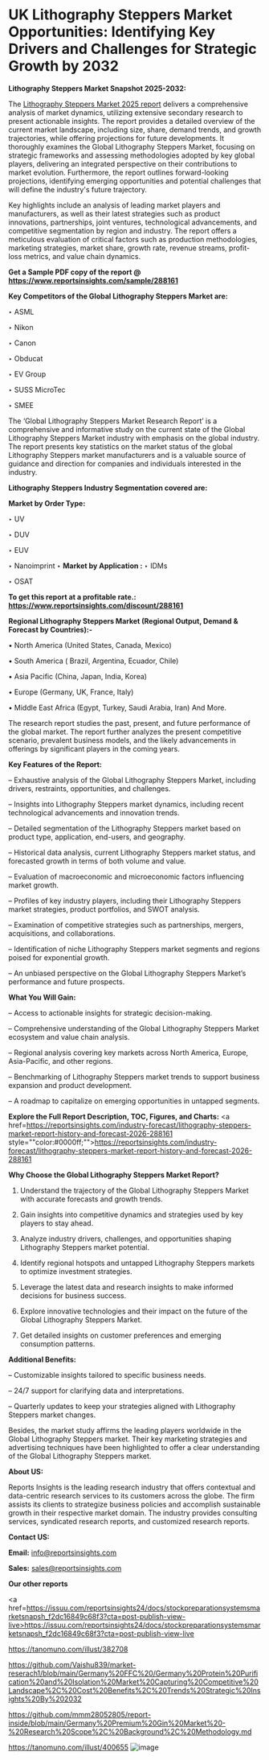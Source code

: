 # UK Lithography Steppers Market Opportunities: Identifying Key Drivers and Challenges for Strategic Growth by 2032

<strong>Lithography Steppers Market Snapshot 2025-2032:</strong>

The <a href=https://www.reportsinsights.com/sample/288161>Lithography Steppers Market 2025 report</a> delivers a comprehensive analysis of market dynamics, utilizing extensive secondary research to present actionable insights. The report provides a detailed overview of the current market landscape, including size, share, demand trends, and growth trajectories, while offering projections for future developments. It thoroughly examines the Global Lithography Steppers Market, focusing on strategic frameworks and assessing methodologies adopted by key global players, delivering an integrated perspective on their contributions to market evolution. Furthermore, the report outlines forward-looking projections, identifying emerging opportunities and potential challenges that will define the industry's future trajectory.

Key highlights include an analysis of leading market players and manufacturers, as well as their latest strategies such as product innovations, partnerships, joint ventures, technological advancements, and competitive segmentation by region and industry. The report offers a meticulous evaluation of critical factors such as production methodologies, marketing strategies, market share, growth rate, revenue streams, profit-loss metrics, and value chain dynamics.

<strong>Get a Sample PDF copy of the report @ <a href=https://www.reportsinsights.com/sample/288161 style=color:#0000ff;>https://www.reportsinsights.com/sample/288161</a></strong>

<strong>Key Competitors of the Global Lithography Steppers Market are:</strong>

‣ ASML

‣ Nikon

‣ Canon

‣ Obducat

‣ EV Group

‣ SUSS MicroTec

‣ SMEE

The ‘Global Lithography Steppers Market Research Report’ is a comprehensive and informative study on the current state of the Global Lithography Steppers Market industry with emphasis on the global industry. The report presents key statistics on the market status of the global Lithography Steppers market manufacturers and is a valuable source of guidance and direction for companies and individuals interested in the industry.

<strong>Lithography Steppers Industry Segmentation covered are:</strong>

<strong>Market by Order Type: </strong>

‣ UV

‣ DUV

‣ EUV

‣ Nanoimprint
‣ 
<strong>Market by Application :</strong>
‣ IDMs

‣ OSAT

<strong>To get this report at a profitable rate.: <a href=https://www.reportsinsights.com/discount/288161 style=color:#0000ff;>https://www.reportsinsights.com/discount/288161</a></strong>

<strong>Regional Lithography Steppers Market (Regional Output, Demand &amp; Forecast by Countries):-</strong>

• North America (United States, Canada, Mexico)

• South America ( Brazil, Argentina, Ecuador, Chile)

• Asia Pacific (China, Japan, India, Korea)

• Europe (Germany, UK, France, Italy)

• Middle East Africa (Egypt, Turkey, Saudi Arabia, Iran) And More.

The research report studies the past, present, and future performance of the global market. The report further analyzes the present competitive scenario, prevalent business models, and the likely advancements in offerings by significant players in the coming years.

<strong>Key Features of the Report:</strong>

– Exhaustive analysis of the Global Lithography Steppers Market, including drivers, restraints, opportunities, and challenges.

– Insights into Lithography Steppers market dynamics, including recent technological advancements and innovation trends.

– Detailed segmentation of the Lithography Steppers market based on product type, application, end-users, and geography.

– Historical data analysis, current Lithography Steppers market status, and forecasted growth in terms of both volume and value.

– Evaluation of macroeconomic and microeconomic factors influencing market growth.

– Profiles of key industry players, including their Lithography Steppers market strategies, product portfolios, and SWOT analysis.

– Examination of competitive strategies such as partnerships, mergers, acquisitions, and collaborations.

– Identification of niche Lithography Steppers market segments and regions poised for exponential growth.

– An unbiased perspective on the Global Lithography Steppers Market’s performance and future prospects.

<strong>What You Will Gain:</strong>

– Access to actionable insights for strategic decision-making.

– Comprehensive understanding of the Global Lithography Steppers Market ecosystem and value chain analysis.

– Regional analysis covering key markets across North America, Europe, Asia-Pacific, and other regions.

– Benchmarking of Lithography Steppers market trends to support business expansion and product development.

– A roadmap to capitalize on emerging opportunities in untapped segments.

<strong>Explore the Full Report Description, TOC, Figures, and Charts:</strong>
<a href=https://reportsinsights.com/industry-forecast/lithography-steppers-market-report-history-and-forecast-2026-288161 style=""color:#0000ff;"">https://reportsinsights.com/industry-forecast/lithography-steppers-market-report-history-and-forecast-2026-288161</a>

<strong>Why Choose the Global Lithography Steppers Market Report?</strong>

1. Understand the trajectory of the Global Lithography Steppers Market with accurate forecasts and growth trends.

2. Gain insights into competitive dynamics and strategies used by key players to stay ahead.

3. Analyze industry drivers, challenges, and opportunities shaping Lithography Steppers market potential.

4. Identify regional hotspots and untapped Lithography Steppers markets to optimize investment strategies.

5. Leverage the latest data and research insights to make informed decisions for business success.

6. Explore innovative technologies and their impact on the future of the Global Lithography Steppers Market.

7. Get detailed insights on customer preferences and emerging consumption patterns.

<strong>Additional Benefits:</strong>

– Customizable insights tailored to specific business needs.

– 24/7 support for clarifying data and interpretations.

– Quarterly updates to keep your strategies aligned with Lithography Steppers market changes.

Besides, the market study affirms the leading players worldwide in the Global Lithography Steppers market. Their key marketing strategies and advertising techniques have been highlighted to offer a clear understanding of the Global Lithography Steppers market.

<strong><strong>About US</strong>:</strong>

Reports Insights is the leading research industry that offers contextual and data-centric research services to its customers across the globe. The firm assists its clients to strategize business policies and accomplish sustainable growth in their respective market domain. The industry provides consulting services, syndicated research reports, and customized research reports.

<strong>Contact US:</strong>

<p class=><b>Email:</b> <a href=mailto:info@reportsinsights.com>info@reportsinsights.com</a></p>
<p class=><b>Sales:</b> <a href=mailto:sales@reportsinsights.com>sales@reportsinsights.com</a></p>

<strong>Our other reports</strong>

<a href=https://issuu.com/reportsinsights24/docs/stockpreparationsystemsmarketsnapsh_f2dc16849c68f3?cta=post-publish-view-live>https://issuu.com/reportsinsights24/docs/stockpreparationsystemsmarketsnapsh_f2dc16849c68f3?cta=post-publish-view-live</a>

<a href=https://tanomuno.com/illust/382708>https://tanomuno.com/illust/382708</a>

<a href=https://github.com/Vaishu839/market-reserach1/blob/main/Germany%20FFC%20/Germany%20Protein%20Purification%20and%20Isolation%20Market%20Capturing%20Competitive%20Landscape%2C%20Cost%20Benefits%2C%20Trends%20Strategic%20Insights%20By%202032>https://github.com/Vaishu839/market-reserach1/blob/main/Germany%20FFC%20/Germany%20Protein%20Purification%20and%20Isolation%20Market%20Capturing%20Competitive%20Landscape%2C%20Cost%20Benefits%2C%20Trends%20Strategic%20Insights%20By%202032</a>

<a href=https://github.com/mmm28052805/report-inside/blob/main/Germany%20Premium%20Gin%20Market%20-%20Research%20Scope%2C%20Background%2C%20Methodology.md>https://github.com/mmm28052805/report-inside/blob/main/Germany%20Premium%20Gin%20Market%20-%20Research%20Scope%2C%20Background%2C%20Methodology.md</a>

<a href=https://tanomuno.com/illust/400655>https://tanomuno.com/illust/400655</a>
![image](https://github.com/user-attachments/assets/84d8ff95-7ce6-446b-9849-c956ee2e9688)
